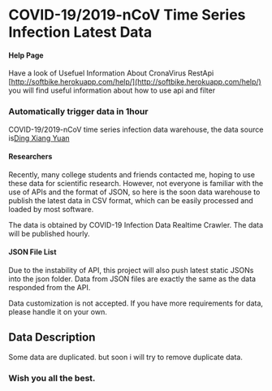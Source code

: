 # COVID-19/2019-nCoV Time Series Infection Latest Data 

#### Help Page
Have a look of Usefuel Information About CronaVirus RestApi  [http://softbike.herokuapp.com/help/](http://softbike.herokuapp.com/help/) you will find useful information about how to use api and filter

### Automatically trigger data  in 1hour

COVID-19/2019-nCoV time series infection data warehouse, the data source is[Ding Xiang Yuan](https://ncov.dxy.cn/ncovh5/view/pneumonia)


#### Researchers
Recently, many college  students and friends contacted me, hoping to use these data for scientific research. However, not everyone is familiar with the use of APIs and the format of JSON, so here is the soon data warehouse to publish the latest data in CSV format, which can be easily processed and loaded by most software.

The data is obtained by COVID-19 Infection Data Realtime Crawler. The data will be published hourly.


#### JSON File List

Due to the instability of API, this project will also push latest static JSONs into the json folder. Data from JSON files are exactly the same as the data responded from the API.

Data customization is not accepted. If you have more requirements for data, please handle it on your own.


## Data Description
   Some data are duplicated. but soon i will try to remove duplicate data.
   
### Wish you all the best.

